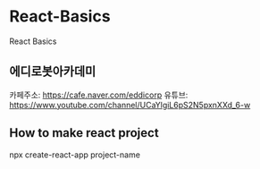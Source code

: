 # React-Basics
React Basics

## 에디로봇아카데미

카페주소: https://cafe.naver.com/eddicorp
유튜브: https://www.youtube.com/channel/UCaYlgiL6pS2N5pxnXXd_6-w

## How to make react project

npx create-react-app project-name  
